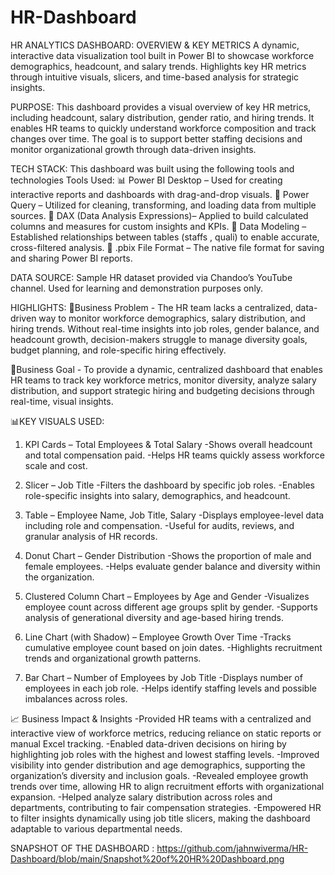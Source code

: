 # HR-Dashboard

HR ANALYTICS DASHBOARD: OVERVIEW & KEY METRICS
A dynamic, interactive data visualization tool built in Power BI to showcase workforce demographics, headcount, and salary trends.
Highlights key HR metrics through intuitive visuals, slicers, and time-based analysis for strategic insights.

PURPOSE:
This dashboard provides a visual overview of key HR metrics, including headcount, salary distribution, gender ratio, and hiring trends. It enables HR teams to quickly understand workforce composition and track changes over time. The goal is to support better staffing decisions and monitor organizational growth through data-driven insights.

TECH STACK:
This dashboard was built using the following tools and technologies
Tools Used:
📊 Power BI Desktop – Used for creating interactive reports and dashboards with drag-and-drop visuals.
🔄 Power Query – Utilized for cleaning, transforming, and loading data from multiple sources.
🧮 DAX (Data Analysis Expressions)– Applied to build calculated columns and measures for custom insights and KPIs.
🧩 Data Modeling – Established relationships between tables (staffs , quali) to enable accurate, cross-filtered analysis.
📁 .pbix File Format – The native file format for saving and sharing Power BI reports.

DATA SOURCE:
Sample HR dataset provided via Chandoo’s YouTube channel. Used for learning and demonstration purposes only.

HIGHLIGHTS:
📌Business Problem - The HR team lacks a centralized, data-driven way to monitor workforce demographics, salary distribution, and hiring trends. Without real-time insights into job roles, gender balance, and headcount growth, decision-makers struggle to manage diversity goals, budget planning, and role-specific hiring effectively.

🎯Business Goal - To provide a dynamic, centralized dashboard that enables HR teams to track key workforce metrics, monitor diversity, analyze salary distribution, and support strategic hiring and budgeting decisions through real-time, visual insights.

📊KEY VISUALS USED:

1. KPI Cards – Total Employees & Total Salary
-Shows overall headcount and total compensation paid.
-Helps HR teams quickly assess workforce scale and cost.

2. Slicer – Job Title
-Filters the dashboard by specific job roles.
-Enables role-specific insights into salary, demographics, and headcount.

3. Table – Employee Name, Job Title, Salary
-Displays employee-level data including role and compensation.
-Useful for audits, reviews, and granular analysis of HR records.

4. Donut Chart – Gender Distribution
-Shows the proportion of male and female employees.
-Helps evaluate gender balance and diversity within the organization.

5. Clustered Column Chart – Employees by Age and Gender
-Visualizes employee count across different age groups split by gender.
-Supports analysis of generational diversity and age-based hiring trends.

6. Line Chart (with Shadow) – Employee Growth Over Time
-Tracks cumulative employee count based on join dates.
-Highlights recruitment trends and organizational growth patterns.

8. Bar Chart – Number of Employees by Job Title
-Displays number of employees in each job role.
-Helps identify staffing levels and possible imbalances across roles.

📈 Business Impact & Insights
-Provided HR teams with a centralized and interactive view of workforce metrics, reducing reliance on static reports or manual Excel tracking.
-Enabled data-driven decisions on hiring by highlighting job roles with the highest and lowest staffing levels.
-Improved visibility into gender distribution and age demographics, supporting the organization’s diversity and inclusion goals.
-Revealed employee growth trends over time, allowing HR to align recruitment efforts with organizational expansion.
-Helped analyze salary distribution across roles and departments, contributing to fair compensation strategies.
-Empowered HR to filter insights dynamically using job title slicers, making the dashboard adaptable to various departmental needs.

SNAPSHOT OF THE DASHBOARD :
https://github.com/jahnwiverma/HR-Dashboard/blob/main/Snapshot%20of%20HR%20Dashboard.png
